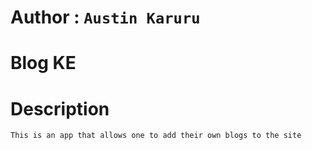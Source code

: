# Author : `Austin Karuru`

# Blog KE

# Description

`This is an app that allows one to add their own blogs to the site`

